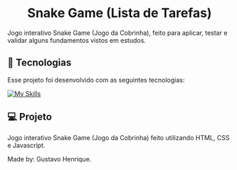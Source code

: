 <h1 align="center"> Snake Game (Lista de Tarefas) </h1>

<p> Jogo interativo Snake Game (Jogo da Cobrinha), feito para aplicar, testar e validar alguns fundamentos vistos em estudos.<br/>

## 🚀 Tecnologias

Esse projeto foi desenvolvido com as seguintes tecnologias:

[![My Skills](https://skillicons.dev/icons?i=html,css,js,git,github)](https://skillicons.dev)

## 💻 Projeto

Jogo interativo Snake Game (Jogo da Cobrinha) feito utilizando HTML, CSS e Javascript.


Made by: Gustavo Henrique.
